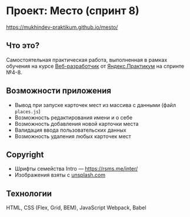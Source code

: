 # Проект: Место (спринт 8)

https://mukhindev-praktikum.github.io/mesto/

## Что это?

Самостоятельная практическая работа, выполненная в рамках обучения на курсе [Веб-разработчик](https://praktikum.yandex.ru/web) от [Яндекс.Практикум](https://praktikum.yandex.ru) на спринте №4-8.

## Возможности приложения
* Вывод при запуске карточек мест из массива с данными (файл `places.js`)
* Возможность редактирования имени и о себе
* Возможность добавления новой карточки места
* Валидация ввода пользовательских данных
* Возможность удаления любых карточек мест

## Copyright

* Шрифты семейства Intro — https://rsms.me/inter/
* Изображения взяты с [unsplash.com](https://unsplash.com)

## Технологии

HTML, CSS (Flex, Grid, BEM), JavaScript
Webpack, Babel
